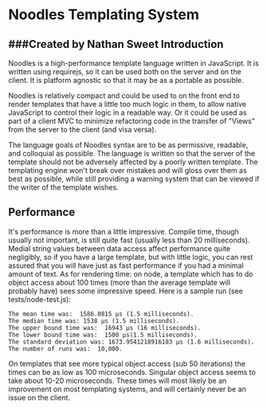 Noodles Templating System
========================
###Created by Nathan Sweet
Introduction
------------
Noodles is a high-performance template language written in JavaScript. It is written
using requirejs, so it can be used both on the server and on the client. It is platform agnostic so that it may
be as a portable as possible.

Noodles is relatively compact and could be used to on the front end to render templates that have a little too much logic in them,
to allow native JavaScript to control their logic in a readable way. Or it could be used as part of a client MVC to minimize refactoring
code in the transfer of "Views" from the server to the client (and visa versa).

The language goals of Noodles syntax are to be as permissive, readable, and colloquial as possible. The language
is written so that the server of the template should not be adversely affected by a poorly written template.
The templating engine won't break over mistakes and will gloss over them as best as possible, while still
providing a warning system that can be viewed if the writer of the template wishes.

Performance
------------
It's performance is more than a little impressive. Compile time, though usually not important, is still quite fast (usually less than 20 milliseconds). Medial string values between data access affect performance quite negligibly, so
if you have a large template, but with little logic, you can rest assured that you will have just as fast performance if you had a minimal amount
of text. As for rendering time: on node, a template which has to do object access about 100 times (more than the average template  will probably have) sees some impressive speed. Here is a sample run (see tests/node-test.js):

	The mean time was:  1586.0815 μs (1.5 milliseconds).
	The median time was: 1538 μs (1.5 milliseconds).
	The upper bound time was:  16943 μs (16 milliseconds).
	The lower bound time was:  1500 μs(1.5 milliseconds).
	The standard deviation was: 1673.9541218916183 μs (1.6 milliseconds).
	The number of runs was:  10,000.

On templates that see more typical object access (sub 50 iterations) the times can be as low as 100 microseconds. Singular object access seems to take about 10-20 microseconds. These times will most likely be an improvement on most templating systems, and will certainly never be an issue on the client.